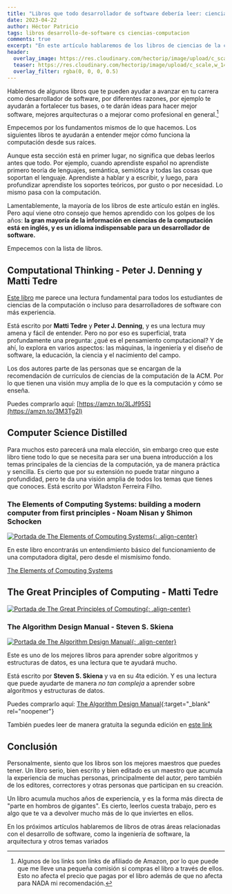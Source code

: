 ```yaml
---
title: "Libros que todo desarrollador de software debería leer: ciencias de la computación"
date: 2023-04-22
author: Héctor Patricio
tags: libros desarrollo-de-software cs ciencias-computacion
comments: true
excerpt: "En este artículo hablaremos de los libros de ciencias de la computación fundamentales avanzar en tu carrera y cada vez hacer mejor tu trabajo."
header:
  overlay_image: https://res.cloudinary.com/hectorip/image/upload/c_scale,w_1400/v1683466921/libros_buqwhb.jpg
  teaser: https://res.cloudinary.com/hectorip/image/upload/c_scale,w_1400/v1683466921/libros_buqwhb.jpg
  overlay_filter: rgba(0, 0, 0, 0.5)
---
```


Hablemos de algunos libros que te pueden ayudar a avanzar en tu carrera como desarrollador de software, por diferentes razones, por ejemplo te ayudarán a fortalecer tus bases, o te darán ideas para hacer mejor software, mejores arquitecturas o a mejorar como profesional en general.[^1]

Empecemos por los fundamentos mismos de lo que hacemos. Los siguientes libros te ayudarán a entender mejor cómo  funciona la computación desde sus raíces.

Aunque esta sección está en primer lugar, no significa que debas leerlos antes que todo. Por ejemplo, cuando aprendiste español no aprendiste primero teoría de lenguajes, semántica, semiótica y todas las cosas que soportan el lenguaje. Aprendiste a hablar y a escribir, y luego, para profundizar aprendiste los soportes teóricos, por gusto o por necesidad. Lo mismo pasa con la computación.

Lamentablemente, la mayoría de los libros de este artículo están en inglés. Pero aquí viene otro consejo que hemos aprendido con los golpes de los años: **la gran mayoría de la información en ciencias de la computación está en inglés, y es un idioma indispensable para un desarrollador de software.**

Empecemos con la lista de libros.

## Computational Thinking - Peter J. Denning y Matti Tedre

[Este libro](https://mitpress.mit.edu/9780262536561/computational-thinking/) me parece una lectura fundamental para todos los estudiantes de ciencias de la computación o incluso para desarrolladores de software con más experiencia.

Está escrito por **Matti Tedre** y **Peter J. Denning**, y es una lectura muy amena y fácil de entender. Pero no por eso es superficial, trata profundamente una pregunta: ¿qué es el pensamiento computacional? Y de ahí, lo explora en varios aspectos: las máquinas, la ingeniería y el diseño de software, la educación, la ciencia y el nacimiento del campo.

Los dos autores parte de las personas que se encargan de la recomendación de currículos de ciencias de la computación de la ACM. Por lo que tienen una visión muy amplia de lo que es la computación y cómo se enseña.

Puedes comprarlo aquí: [https://amzn.to/3LJf95S](https://amzn.to/3M3Tg2l)

## Computer Science Distilled

Para muchos esto parecerá una mala elección, sin embargo creo que este libro tiene todo lo que se necesita para ser una buena introducción a los temas principales de la ciencias de la computación, ya de manera práctica y sencilla. Es cierto que por su extensión no puede tratar ninguno a profundidad, pero te da una visión amplia de todos los temas que tienes que conoces. Está escrito por Wladston Ferreira Filho.

### The Elements of Computing Systems: building a modern computer from first principles - Noam Nisan y Shimon Schocken

[![Portada de The Elements of Computing Systems](){: .align-center}](https://www.nand2tetris.org/book)

En este libro encontrarás un entendimiento básico del funcionamiento de una computadora digital, pero desde el mismísimo fondo.


[The Elements of Computing Systems](https://amzn.to/3nXJvJR)


## The Great Principles of Computing - Matti Tedre

[![Portada de The Great Principles of Computing](https://res.cloudinary.com/hectorip/image/upload/c_scale,w_350/v1683777664/Screen_Shot_2023-05-10_at_21.48.04_cwmr6v.png){: .align-center}](https://amzn.to/3nXJvJR)


### The Algorithm Design Manual - Steven S. Skiena

[![Portada de The Algorithm Design Manual](https://res.cloudinary.com/hectorip/image/upload/c_scale,w_350/v1683777664/Screen_Shot_2023-05-10_at_21.48.04_cwmr6v.png){: .align-center}](https://amzn.to/42GGAnv)

Este es uno de los mejores libros para aprender sobre algoritmos y estructuras de datos, es una lectura que te ayudará mucho.

Está escrito por **Steven S. Skiena** y va en su 4ta edición. Y es una lectura que puede ayudarte de manera _no tan compleja_ a aprender sobre algoritmos y estructuras de datos.

Puedes comprarlo aquí: [The Algorithm Design Manual](https://amzn.to/42GGAnv){:target="_blank" rel="noopener"}

También puedes leer de manera gratuita la segunda edición en [este link](https://mimoza.marmara.edu.tr/~msakalli/cse706_12/SkienaTheAlgorithmDesignManual.pdf)

## Conclusión

Personalmente, siento que los libros son los mejores maestros que puedes tener. Un libro serio, bien escrito y bien editado es un maestro que acumula la experiencia de muchas personas, principalmente del autor, pero también de los editores, correctores y otras personas que participan en su creación.

Un libro acumula muchos años de experiencia, y es la forma más directa de "parte en hombros de gigantes". Es cierto, leerlos cuesta trabajo, pero es algo que te va a devolver mucho más de lo que inviertes en ellos.

En los próximos artículos hablaremos de libros de otras áreas relacionadas con el desarrollo de software, como la ingeniería de software, la arquitectura y otros temas variados

[^1]: Algunos de los links son links de afiliado de Amazon, por lo que puede que me lleve una pequeña comisión si compras el libro a través de ellos. Esto no afecta el precio que pagas por el libro además de que no afecta para NADA mi recomendación.
